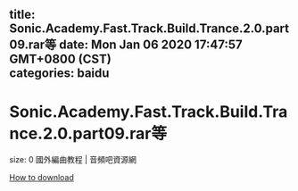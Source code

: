 
title: Sonic.Academy.Fast.Track.Build.Trance.2.0.part09.rar等
date: Mon Jan 06 2020 17:47:57 GMT+0800 (CST)    
categories: baidu
---

# Sonic.Academy.Fast.Track.Build.Trance.2.0.part09.rar等
size: 0
 國外編曲教程 | 音頻吧資源網
 

[How to download](https://bpcam.bemobtrk.com/go/2ceec3aa-1ca2-46d6-b9ff-aaa5c184517c?jno=5444)